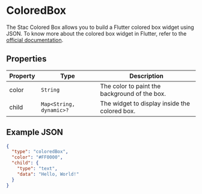 # ColoredBox

The Stac Colored Box allows you to build a Flutter colored box widget using JSON.
To know more about the colored box widget in Flutter, refer to the [official documentation](https://api.flutter.dev/flutter/widgets/ColoredBox-class.html).

## Properties

| Property | Type                    | Description                                      |
|----------|-------------------------|--------------------------------------------------|
| color    | `String`                | The color to paint the background of the box.    |
| child    | `Map<String, dynamic>?` | The widget to display inside the colored box.    |

## Example JSON

```json
{
  "type": "coloredBox",
  "color": "#FF0000",
  "child": {
    "type": "text",
    "data": "Hello, World!"
  }
}
```